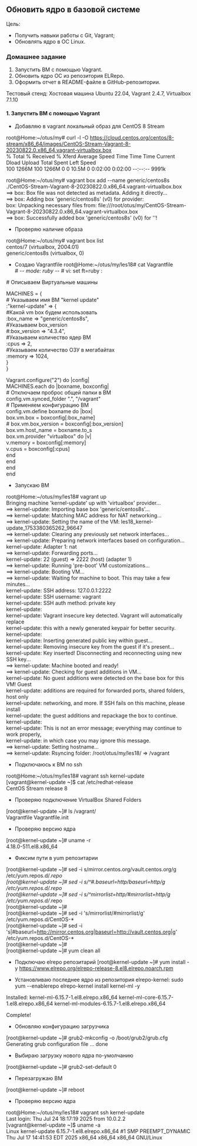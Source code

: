 ## Обновить ядро в базовой системе

Цель:
* Получить навыки работы с Git, Vagrant;
* Обновлять ядро в ОС Linux.

### Домашнее задание

1) Запустить ВМ с помощью Vagrant.
2) Обновить ядро ОС из репозитория ELRepo.
3) Оформить отчет в README-файле в GitHub-репозитории.


Тестовый стенд:
Хостовая машина Ubuntu 22.04, Vagrant 2.4.7, Virtualbox 7.1.10 

#### 1. Запустить ВМ с помощью Vagrant

* Добавляю в vagrant локальный образ для CentOS 8 Stream

root@Home:~/otus/my# curl -l -O https://cloud.centos.org/centos/8-stream/x86_64/images/CentOS-Stream-Vagrant-8-20230822.0.x86_64.vagrant-virtualbox.box  
  % Total    % Received % Xferd  Average Speed   Time    Time     Time  Current  
                                 Dload  Upload   Total   Spent    Left  Speed  
100 1266M  100 1266M    0     0  10.5M      0  0:02:00  0:02:00 --:--:-- 9991k  

root@Home:~/otus/my# vagrant box add --name generic/centos8s ./CentOS-Stream-Vagrant-8-20230822.0.x86_64.vagrant-virtualbox.box   
==> box: Box file was not detected as metadata. Adding it directly...  
==> box: Adding box 'generic/centos8s' (v0) for provider:   
    box: Unpacking necessary files from: file:///root/otus/my/CentOS-Stream-Vagrant-8-20230822.0.x86_64.vagrant-virtualbox.box  
==> box: Successfully added box 'generic/centos8s' (v0) for ''!  

* Проверяю наличие образа

root@Home:~/otus/my# vagrant box list  
centos/7         (virtualbox, 2004.01)  
generic/centos8s (virtualbox, 0)  

* Создаю Vagrantfile
root@Home:~/otus/my/les18# cat Vagrantfile  
\# -*- mode: ruby -*-
\# vi: set ft=ruby :

\# Описываем Виртуальные машины  

MACHINES = {  
  \# Указываем имя ВМ "kernel update"  
  :"kernel-update" => {  
              #Какой vm box будем использовать  
              :box_name => "generic/centos8s",  
              #Указываем box_version  
              #:box_version => "4.3.4",  
              #Указываем количество ядер ВМ  
              :cpus => 2,  
              #Указываем количество ОЗУ в мегабайтах  
              :memory => 1024,  
            }  
}  

Vagrant.configure("2") do |config|  
  MACHINES.each do |boxname, boxconfig|  
    # Отключаем проброс общей папки в ВМ  
    config.vm.synced_folder ".", "/vagrant"  
    # Применяем конфигурацию ВМ  
    config.vm.define boxname do |box|  
      box.vm.box = boxconfig[:box_name]  
     # box.vm.box_version = boxconfig[:box_version]  
      box.vm.host_name = boxname.to_s  
      box.vm.provider "virtualbox" do |v|  
        v.memory = boxconfig[:memory]  
        v.cpus = boxconfig[:cpus]  
      end  
    end  
  end  
end  

* Запускаю ВМ

root@Home:~/otus/my/les18# vagrant up  
Bringing machine 'kernel-update' up with 'virtualbox' provider...  
==> kernel-update: Importing base box 'generic/centos8s'...  
==> kernel-update: Matching MAC address for NAT networking...  
==> kernel-update: Setting the name of the VM: les18_kernel-update_1753380365262_96647  
==> kernel-update: Clearing any previously set network interfaces...  
==> kernel-update: Preparing network interfaces based on configuration...  
    kernel-update: Adapter 1: nat  
==> kernel-update: Forwarding ports...  
    kernel-update: 22 (guest) => 2222 (host) (adapter 1)  
==> kernel-update: Running 'pre-boot' VM customizations...  
==> kernel-update: Booting VM...  
==> kernel-update: Waiting for machine to boot. This may take a few minutes...  
    kernel-update: SSH address: 127.0.0.1:2222  
    kernel-update: SSH username: vagrant  
    kernel-update: SSH auth method: private key  
    kernel-update:   
    kernel-update: Vagrant insecure key detected. Vagrant will automatically replace  
    kernel-update: this with a newly generated keypair for better security.  
    kernel-update:   
    kernel-update: Inserting generated public key within guest...  
    kernel-update: Removing insecure key from the guest if it's present...  
    kernel-update: Key inserted! Disconnecting and reconnecting using new SSH key...  
==> kernel-update: Machine booted and ready!  
==> kernel-update: Checking for guest additions in VM...  
    kernel-update: No guest additions were detected on the base box for this VM! Guest  
    kernel-update: additions are required for forwarded ports, shared folders, host only  
    kernel-update: networking, and more. If SSH fails on this machine, please install  
    kernel-update: the guest additions and repackage the box to continue.  
    kernel-update:   
    kernel-update: This is not an error message; everything may continue to work properly,  
    kernel-update: in which case you may ignore this message.  
==> kernel-update: Setting hostname...  
==> kernel-update: Rsyncing folder: /root/otus/my/les18/ => /vagrant  

* Подключаюсь к ВМ по ssh

root@Home:~/otus/my/les18# vagrant ssh kernel-update  
[vagrant@kernel-update ~]$ cat /etc/redhat-release  
CentOS Stream release 8  

* Проверяю подключение VirtualBox Shared Folders

[root@kernel-update ~]# ls /vagrant/  
Vagrantfile  Vagrantfile.init  

* Проверяю версию ядра

[root@kernel-update ~]# uname -r  
4.18.0-511.el8.x86_64  

* Фиксим пути в yum репозитарии 


[root@kernel-update ~]# sed -i s/mirror.centos.org/vault.centos.org/g /etc/yum.repos.d/*.repo  
[root@kernel-update ~]# sed -i s/^#.*baseurl=http/baseurl=http/g /etc/yum.repos.d/*.repo  
[root@kernel-update ~]# sed -i s/^mirrorlist=http/#mirrorlist=http/g /etc/yum.repos.d/*.repo  
[root@kernel-update ~]#   
[root@kernel-update ~]# sed -i 's/mirrorlist/#mirrorlist/g' /etc/yum.repos.d/CentOS-*  
[root@kernel-update ~]# sed -i 's|#baseurl=http://mirror.centos.org|baseurl=http://vault.centos.org|g' /etc/yum.repos.d/CentOS-*  
[root@kernel-update ~]#   
[root@kernel-update ~]# yum clean all       

* Подключаю elrepo репозитарий
\[root@kernel-update ~]# yum install -y https://www.elrepo.org/elrepo-release-8.el8.elrepo.noarch.rpm
 
* Установливаю последнее ядро из репозитория elrepo-kernel:
sudo yum --enablerepo elrepo-kernel install kernel-ml -y

Installed:
  kernel-ml-6.15.7-1.el8.elrepo.x86_64 kernel-ml-core-6.15.7-1.el8.elrepo.x86_64 kernel-ml-modules-6.15.7-1.el8.elrepo.x86_64

Complete!

* Обновляю конфигурацию загрузчика

[root@kernel-update ~]# grub2-mkconfig -o /boot/grub2/grub.cfg
Generating grub configuration file ...
done

* Выбираю загрузку нового ядра по-умолчанию

[root@kernel-update ~]# grub2-set-default 0
   	
*  Перезагружаю ВМ

[root@kernel-update ~]# reboot

* Проверяю версию ядра

root@Home:~/otus/my/les18# vagrant ssh kernel-update  
Last login: Thu Jul 24 18:17:19 2025 from 10.0.2.2  
[vagrant@kernel-update ~]$ uname -a  
Linux kernel-update 6.15.7-1.el8.elrepo.x86_64 #1 SMP PREEMPT_DYNAMIC Thu Jul 17 14:41:53 EDT 2025 x86_64 x86_64 x86_64 GNU/Linux  


